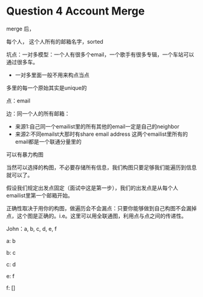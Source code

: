 # Question 4 Account Merge

merge 后，

每个人， 这个人所有的邮箱名字，sorted







坑点：一对多模型：一个人有很多个email，一个歌手有很多专辑，一个车站可以通过很多车。

* 一对多里面一般不用来构点当点

多里的每一个原始其实是unique的

点：email

边：同一个人的所有邮箱：

* 来源1:自己同一个emailist里的所有其他的email一定是自己的neighbor
* 来源2:不同emailst大那时有share email address 这两个emailist里所有的email都是一个联通分量里的





可以有暴力构图







当然可以选择的构图，不必要存储所有信息，我们构图只要足够我们能遍历到信息就可以了。

假设我们规定出发点固定（面试中这是第一步），我们的出发点是从每个人emailist里第一个邮箱开始。

正确性取决于用你的构图，做遍历会不会漏点：只要你能够做到自己构图不会漏掉点，这个图是正确的。i.e。这里可以用全联通图，利用点与点之间的传递性。

John：a, b, c, d, e, f

a: b

b: c

c: d

e: f

f: \[]
